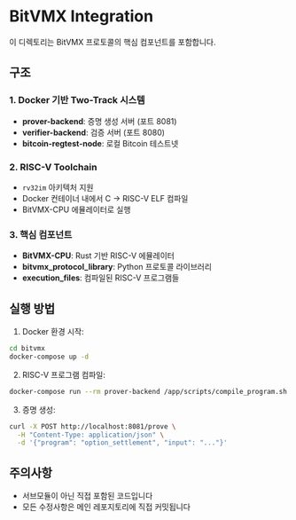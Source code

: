 # BitVMX Integration

이 디렉토리는 BitVMX 프로토콜의 핵심 컴포넌트를 포함합니다.

## 구조

### 1. Docker 기반 Two-Track 시스템
- **prover-backend**: 증명 생성 서버 (포트 8081)
- **verifier-backend**: 검증 서버 (포트 8080)
- **bitcoin-regtest-node**: 로컬 Bitcoin 테스트넷

### 2. RISC-V Toolchain
- `rv32im` 아키텍처 지원
- Docker 컨테이너 내에서 C → RISC-V ELF 컴파일
- BitVMX-CPU 에뮬레이터로 실행

### 3. 핵심 컴포넌트
- **BitVMX-CPU**: Rust 기반 RISC-V 에뮬레이터
- **bitvmx_protocol_library**: Python 프로토콜 라이브러리
- **execution_files**: 컴파일된 RISC-V 프로그램들

## 실행 방법

1. Docker 환경 시작:
```bash
cd bitvmx
docker-compose up -d
```

2. RISC-V 프로그램 컴파일:
```bash
docker-compose run --rm prover-backend /app/scripts/compile_program.sh option_settlement
```

3. 증명 생성:
```bash
curl -X POST http://localhost:8081/prove \
  -H "Content-Type: application/json" \
  -d '{"program": "option_settlement", "input": "..."}'
```

## 주의사항
- 서브모듈이 아닌 직접 포함된 코드입니다
- 모든 수정사항은 메인 레포지토리에 직접 커밋됩니다